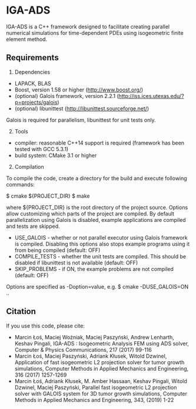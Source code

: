 # IGA-ADS

IGA-ADS is a C++ framework designed to facilitate creating parallel numerical simulations for time-dependent PDEs using isogeometric finite element method.


## Requirements

1. Dependencies
- LAPACK, BLAS
- Boost, version 1.58 or higher (http://www.boost.org/)
- (optional) Galois framework, version 2.2.1 (http://iss.ices.utexas.edu/?p=projects/galois)
- (optional) libunittest (http://libunittest.sourceforge.net/)

Galois is required for parallelism, libunittest for unit tests only.

2. Tools
- compiler: reasonable C++14 support is required (framework has been tested with GCC 5.3.1)
- build system: CMake 3.1 or higher


2. Compilation

To compile the code, create a directory for the build and execute following commands:

$ cmake <options> ${PROJECT_DIR}
$ make

where ${PROJECT_DIR} is the root directory of the project source. Options allow customizing which
parts of the project are compiled. By default parallelization using Galois is disabled, example
applications are compiled and tests are skipped.

- USE_GALOIS - whether or not parallel executor using Galois framework is compiled. Disabling this options also stops example programs using it from being compiled (default: OFF)
- COMPILE_TESTS - whether the unit tests are compiled. This should be disabled if libunittest is not available (default: OFF)
- SKIP_PROBLEMS - if ON, the example problems are not compiled (default: OFF)

Options are specified as -Doption=value, e.g.
$ cmake -DUSE_GALOIS=ON ..

## Citation

If you use this code, please cite:
- Marcin Łoś, Maciej Woźniak, Maciej Paszyński, Andrew
Lenharth, Keshav Pingali, IGA-ADS : Isogeometric Analysis FEM using ADS
solver, Computer & Physics Communications, 217 (2017) 99-116
- Marcin Łoś,  Maciej Paszyński, Adriank Kłusek, Witold
Dzwinel, Application of fast isogeometric L2 projection solver for tumor
growth simulations, Computer Methods in Applied Mechanics and
Engineering, 316 (2017) 1257-1269
- Marcin Łoś,  Adriank Kłusek, M. Amber Hassaan, Keshav
Pingali, Witold Dzwinel, Maciej Paszyński,  Parallel fast
isogeometric L2 projection solver  with GALOIS system for 3D tumor
growth simulations, Computer Methods in Applied
Mechanics and Engineering, 343, (2019) 1-22
